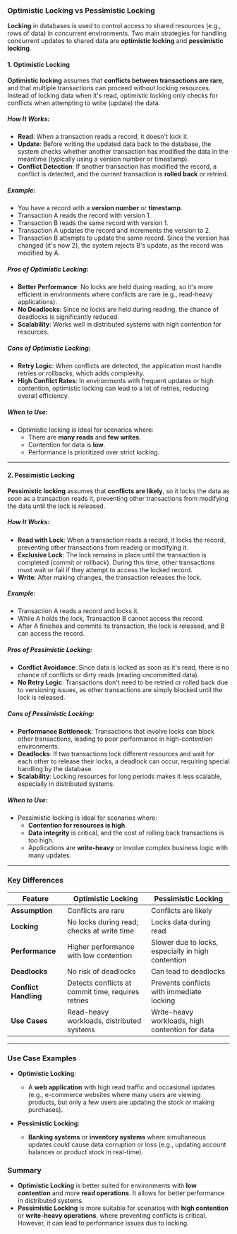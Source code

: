 ### Optimistic Locking vs Pessimistic Locking

**Locking** in databases is used to control access to shared resources (e.g., rows of data) in concurrent environments. Two main strategies for handling concurrent updates to shared data are **optimistic locking** and **pessimistic locking**.

#### 1. **Optimistic Locking**

**Optimistic locking** assumes that **conflicts between transactions are rare**, and that multiple transactions can proceed without locking resources. Instead of locking data when it's read, optimistic locking only checks for conflicts when attempting to write (update) the data.

##### How It Works:
- **Read**: When a transaction reads a record, it doesn't lock it.
- **Update**: Before writing the updated data back to the database, the system checks whether another transaction has modified the data in the meantime (typically using a version number or timestamp).
- **Conflict Detection**: If another transaction has modified the record, a conflict is detected, and the current transaction is **rolled back** or retried.

##### Example:
- You have a record with a **version number** or **timestamp**.
- Transaction A reads the record with version 1.
- Transaction B reads the same record with version 1.
- Transaction A updates the record and increments the version to 2.
- Transaction B attempts to update the same record. Since the version has changed (it's now 2), the system rejects B's update, as the record was modified by A.

##### Pros of Optimistic Locking:
- **Better Performance**: No locks are held during reading, so it's more efficient in environments where conflicts are rare (e.g., read-heavy applications).
- **No Deadlocks**: Since no locks are held during reading, the chance of deadlocks is significantly reduced.
- **Scalability**: Works well in distributed systems with high contention for resources.

##### Cons of Optimistic Locking:
- **Retry Logic**: When conflicts are detected, the application must handle retries or rollbacks, which adds complexity.
- **High Conflict Rates**: In environments with frequent updates or high contention, optimistic locking can lead to a lot of retries, reducing overall efficiency.

##### When to Use:
- Optimistic locking is ideal for scenarios where:
  - There are **many reads** and **few writes**.
  - Contention for data is **low**.
  - Performance is prioritized over strict locking.

---

#### 2. **Pessimistic Locking**

**Pessimistic locking** assumes that **conflicts are likely**, so it locks the data as soon as a transaction reads it, preventing other transactions from modifying the data until the lock is released.

##### How It Works:
- **Read with Lock**: When a transaction reads a record, it locks the record, preventing other transactions from reading or modifying it.
- **Exclusive Lock**: The lock remains in place until the transaction is completed (commit or rollback). During this time, other transactions must wait or fail if they attempt to access the locked record.
- **Write**: After making changes, the transaction releases the lock.

##### Example:
- Transaction A reads a record and locks it.
- While A holds the lock, Transaction B cannot access the record.
- After A finishes and commits its transaction, the lock is released, and B can access the record.

##### Pros of Pessimistic Locking:
- **Conflict Avoidance**: Since data is locked as soon as it's read, there is no chance of conflicts or dirty reads (reading uncommitted data).
- **No Retry Logic**: Transactions don't need to be retried or rolled back due to versioning issues, as other transactions are simply blocked until the lock is released.

##### Cons of Pessimistic Locking:
- **Performance Bottleneck**: Transactions that involve locks can block other transactions, leading to poor performance in high-contention environments.
- **Deadlocks**: If two transactions lock different resources and wait for each other to release their locks, a deadlock can occur, requiring special handling by the database.
- **Scalability**: Locking resources for long periods makes it less scalable, especially in distributed systems.

##### When to Use:
- Pessimistic locking is ideal for scenarios where:
  - **Contention for resources is high**.
  - **Data integrity** is critical, and the cost of rolling back transactions is too high.
  - Applications are **write-heavy** or involve complex business logic with many updates.

---

### Key Differences

| Feature                 | Optimistic Locking                             | Pessimistic Locking                            |
|-------------------------|------------------------------------------------|------------------------------------------------|
| **Assumption**           | Conflicts are rare                             | Conflicts are likely                           |
| **Locking**              | No locks during read; checks at write time     | Locks data during read                         |
| **Performance**          | Higher performance with low contention         | Slower due to locks, especially in high contention |
| **Deadlocks**            | No risk of deadlocks                           | Can lead to deadlocks                          |
| **Conflict Handling**    | Detects conflicts at commit time, requires retries | Prevents conflicts with immediate locking      |
| **Use Cases**            | Read-heavy workloads, distributed systems      | Write-heavy workloads, high contention for data |

---

### Use Case Examples

- **Optimistic Locking**: 
  - A **web application** with high read traffic and occasional updates (e.g., e-commerce websites where many users are viewing products, but only a few users are updating the stock or making purchases).
  
- **Pessimistic Locking**:
  - **Banking systems** or **inventory systems** where simultaneous updates could cause data corruption or loss (e.g., updating account balances or product stock in real-time).

### Summary
- **Optimistic Locking** is better suited for environments with **low contention** and more **read operations**. It allows for better performance in distributed systems.
- **Pessimistic Locking** is more suitable for scenarios with **high contention** or **write-heavy operations**, where preventing conflicts is critical. However, it can lead to performance issues due to locking.
